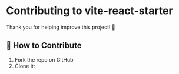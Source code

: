 # Contributing to vite-react-starter

Thank you for helping improve this project! 🚀

## 🧾 How to Contribute

1. Fork the repo on GitHub
2. Clone it:

